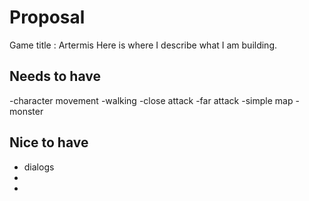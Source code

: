 # Proposal
Game title : Artermis
Here is where I describe what I am building.

## Needs to have
-character movement
-walking
-close attack
-far attack
-simple map
-monster

## Nice to have
- dialogs
-
-
